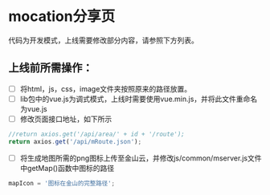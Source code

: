 # mocation分享页
代码为开发模式，上线需要修改部分内容，请参照下方列表。

## 上线前所需操作：
- [ ] 将html，js，css，image文件夹按照原来的路径放置。
- [ ] lib包中的vue.js为调式模式，上线时需要使用vue.min.js，并将此文件重命名为vue.js
- [ ] 修改页面接口地址，如下所示
```javascript
//return axios.get('/api/area/' + id + '/route');
return axios.get('/api/mRoute.json');
```
- [ ] 将生成地图所需的png图标上传至金山云，并修改js/common/mserver.js文件中getMap()函数中图标的路径
```javascript
mapIcon = '图标在金山的完整路径';
```
